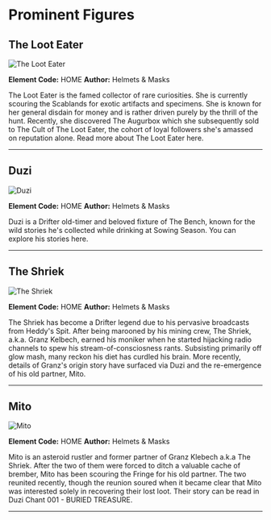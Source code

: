 # Prominent Figures

## The Loot Eater

![The Loot Eater](https://compendium.fringedrifters.com/storage/pEF0mSsZYWMg8kOpDqRtcLrdYrpdBhCbasKKGhGa.jpg)

**Element Code:** HOME
**Author:** Helmets & Masks

The Loot Eater is the famed collector of rare curiosities. She is currently scouring the Scablands for exotic artifacts and specimens. She is known for her general disdain for money and is rather driven purely by the thrill of the hunt.
Recently, she discovered The Augurbox which she subsequently sold to The Cult of The Loot Eater, the cohort of loyal followers she's amassed on reputation alone.
Read more about The Loot Eater here.

---

## Duzi

![Duzi](https://compendium.fringedrifters.com/storage/kMk4MtLrK8YpBzL9TPZnl3r2p6pcLfv9kz0LVrFO.jpg)

**Element Code:** HOME
**Author:** Helmets & Masks

Duzi is a Drifter old-timer and beloved fixture of The Bench, known for the wild stories he's collected while drinking at Sowing Season.
You can explore his stories here.

---

## The Shriek

![The Shriek](https://compendium.fringedrifters.com/storage/l0a8i0LWDLbIqdOKHnfZjJxChM17eeLHOauXrL1K.jpg)

**Element Code:** HOME
**Author:** Helmets & Masks

The Shriek has become a Drifter legend due to his pervasive broadcasts from Heddy's Spit. After being marooned by his mining crew, The Shriek, a.k.a. Granz Kelbech, earned his moniker when he started hijacking radio channels to spew his stream-of-consciosness rants. Subsisting primarily off glow mash, many reckon his diet has curdled his brain.
More recently, details of Granz's origin story have surfaced via Duzi and the re-emergence of his old partner, Mito.

---

## Mito

![Mito](https://compendium.fringedrifters.com/storage/g4ImVfoK6TKtHzt4KRuBeuXICoKZCVk5wJmlRmIc.jpg)

**Element Code:** HOME
**Author:** Helmets & Masks

Mito is an asteroid rustler and former partner of Granz Klebech a.k.a The Shriek. After the two of them were forced to ditch a valuable cache of brember, Mito has been scouring the Fringe for his old partner.
The two reunited recently, though the reunion soured when it became clear that Mito was interested solely in recovering their lost loot.
Their story can be read in Duzi Chant 001 - BURIED TREASURE.

---

